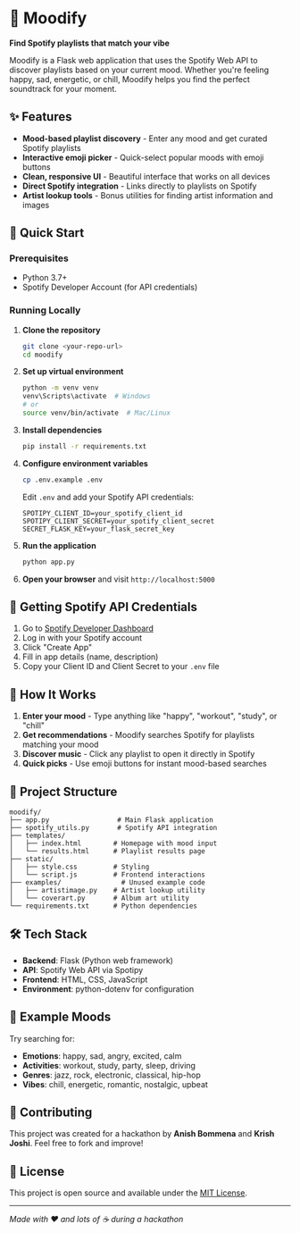 # 🎵 Moodify

**Find Spotify playlists that match your vibe**

Moodify is a Flask web application that uses the Spotify Web API to discover playlists based on your current mood. Whether you're feeling happy, sad, energetic, or chill, Moodify helps you find the perfect soundtrack for your moment.

## ✨ Features

- **Mood-based playlist discovery** - Enter any mood and get curated Spotify playlists
- **Interactive emoji picker** - Quick-select popular moods with emoji buttons
- **Clean, responsive UI** - Beautiful interface that works on all devices
- **Direct Spotify integration** - Links directly to playlists on Spotify
- **Artist lookup tools** - Bonus utilities for finding artist information and images

## 🚀 Quick Start

### Prerequisites
- Python 3.7+
- Spotify Developer Account (for API credentials)

### Running Locally

1. **Clone the repository**
   ```bash
   git clone <your-repo-url>
   cd moodify
   ```

2. **Set up virtual environment**
   ```bash
   python -m venv venv
   venv\Scripts\activate  # Windows
   # or
   source venv/bin/activate  # Mac/Linux
   ```

3. **Install dependencies**
   ```bash
   pip install -r requirements.txt
   ```

4. **Configure environment variables**
   ```bash
   cp .env.example .env
   ```
   
   Edit `.env` and add your Spotify API credentials:
   ```
   SPOTIPY_CLIENT_ID=your_spotify_client_id
   SPOTIPY_CLIENT_SECRET=your_spotify_client_secret
   SECRET_FLASK_KEY=your_flask_secret_key
   ```

5. **Run the application**
   ```bash
   python app.py
   ```

6. **Open your browser** and visit `http://localhost:5000`

## 🔑 Getting Spotify API Credentials

1. Go to [Spotify Developer Dashboard](https://developer.spotify.com/dashboard)
2. Log in with your Spotify account
3. Click "Create App"
4. Fill in app details (name, description)
5. Copy your Client ID and Client Secret to your `.env` file

## 🎯 How It Works

1. **Enter your mood** - Type anything like "happy", "workout", "study", or "chill"
2. **Get recommendations** - Moodify searches Spotify for playlists matching your mood
3. **Discover music** - Click any playlist to open it directly in Spotify
4. **Quick picks** - Use emoji buttons for instant mood-based searches

## 📁 Project Structure

```
moodify/
├── app.py                 # Main Flask application
├── spotify_utils.py       # Spotify API integration
├── templates/
│   ├── index.html        # Homepage with mood input
│   └── results.html      # Playlist results page
├── static/
│   ├── style.css         # Styling
│   └── script.js         # Frontend interactions
├── examples/               # Unused example code 
│   ├── artistimage.py    # Artist lookup utility
│   └── coverart.py       # Album art utility
└── requirements.txt      # Python dependencies
```

## 🛠️ Tech Stack

- **Backend**: Flask (Python web framework)
- **API**: Spotify Web API via Spotipy
- **Frontend**: HTML, CSS, JavaScript
- **Environment**: python-dotenv for configuration

## 🎨 Example Moods

Try searching for:
- **Emotions**: happy, sad, angry, excited, calm
- **Activities**: workout, study, party, sleep, driving
- **Genres**: jazz, rock, electronic, classical, hip-hop
- **Vibes**: chill, energetic, romantic, nostalgic, upbeat

## 🤝 Contributing

This project was created for a hackathon by **Anish Bommena** and **Krish Joshi**. Feel free to fork and improve!

## 📝 License

This project is open source and available under the [MIT License](LICENSE).

---

*Made with ❤️ and lots of ☕ during a hackathon*
